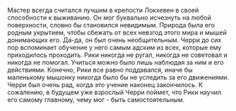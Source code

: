 Мастер всегда считался лучшим в крепости Локхевен в своей способности к выживанию. Он мог буквально исчезнуть на любой поверхности, словно бы становился невидимым. Природа была его родным укрытием, чтобы сбежать от всех невзгод этого мира и мышей донимающих его. Да-да, он был очень необщительным. Черри до сих пор вспоминает обучение у него самым адским из всех, которые ему приходилось проходить. Рики никогда не ругал, никогда не советовал и никогда не помогал. Учиться можно было лишь наблюдая за ним и его действиями. Конечно, Рики все равно поддавался, иначе бы маленькому мышонку никогда было бы не уследить за его движениями. Черри был очень рад, когда это учение наконец закончилось. К сожалению, в будущем уже взрослый Черри поймет, что Рики научил его самому главному, чему мог - быть самостоятельным.
